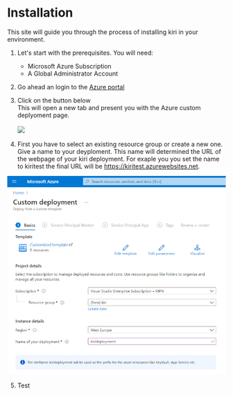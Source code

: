 # Installation

This site will guide you through the process of installing kiri in your environment.

1. Let's start with the prerequisites. You will need:
    - Microsoft Azure Subscription 
    - A Global Administrator Account

2. Go ahead an login to the [Azure portal](https://portal.azure.com)

3. Click on the button below\
This will open a new tab and present you with the Azure custom deplyoment page.\
\
<a href="https://portal.azure.com/#create/Microsoft.Template/uri/https%3A%2F%2Fraw.githubusercontent.com%2Fschmm2%2Fkiri-deploy%2Fmaster%2Fdeployment%2Fazuredeploy.json/createUIDefinitionUri/https%3A%2F%2Fraw.githubusercontent.com%2Fschmm2%2Fkiri-deploy%2Fmaster%2Fdeployment%2FuiDefinition.json" target="_blank"><img src="https://aka.ms/deploytoazurebutton"/></a>

4. First you have to select an existing resource group or create a new one. Give a name to your deyploment.
This name will determined the URL of the webpage of your kiri deployment. For exaple you you set the name to kiritest the final URL will be https://kiritest.azurewebsites.net.
<img width=700px src="https://github.com/schmm2/kiri-docs/raw/main/docs/img/azdeploy1.PNG?raw=true">  

5. Test